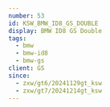 ```yaml
---
number: 53
id: KSW_BMW_ID8_GS_DOUBLE
display: BMW ID8 GS Double
tags:
  - bmw
  - bmw-id8
  - bmw-gs
client: GS
since:
  - zxw/gt6/20241129gt_ksw
  - zxw/gt7/20241214gt_ksw
---
```

